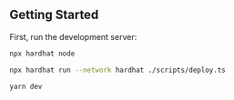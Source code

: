 ## Getting Started

First, run the development server:

```bash
npx hardhat node
```


```bash
npx hardhat run --network hardhat ./scripts/deploy.ts
```

```bash
yarn dev
```